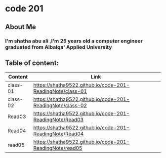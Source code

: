 # code 201
## About Me
### I'm shatha abu ali ,I'm 25 years old a computer engineer graduated from Albalqa' Applied University

##  Table of content:

| Content | Link |
| ------------- | ------------- |
| class-01 | https://shatha9522.github.io/code-201-ReadingNote/class-01 |
| class-02 |https://shatha9522.github.io/code-201-ReadingNote/class-02|
| Read03 | https://shatha9522.github.io/code-201-ReadingNote/Read03 |
| Read04 |https://shatha9522.github.io/code-201-ReadingNote/Read04 |
| read05 | https://shatha9522.github.io/code-201-ReadingNote/read05 |
